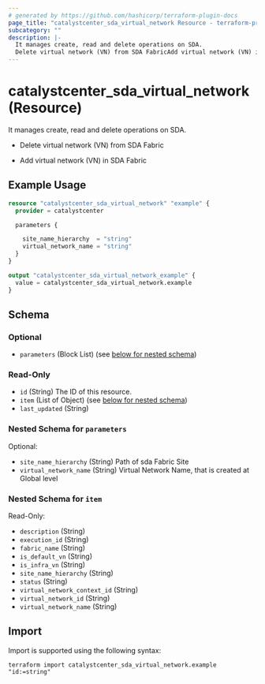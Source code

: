 ```yaml
---
# generated by https://github.com/hashicorp/terraform-plugin-docs
page_title: "catalystcenter_sda_virtual_network Resource - terraform-provider-catalystcenter"
subcategory: ""
description: |-
  It manages create, read and delete operations on SDA.
  Delete virtual network (VN) from SDA FabricAdd virtual network (VN) in SDA Fabric
---
```


# catalystcenter_sda_virtual_network (Resource)

It manages create, read and delete operations on SDA.

- Delete virtual network (VN) from SDA Fabric

- Add virtual network (VN) in SDA Fabric

## Example Usage

```terraform
resource "catalystcenter_sda_virtual_network" "example" {
  provider = catalystcenter

  parameters {

    site_name_hierarchy  = "string"
    virtual_network_name = "string"
  }
}

output "catalystcenter_sda_virtual_network_example" {
  value = catalystcenter_sda_virtual_network.example
}
```

<!-- schema generated by tfplugindocs -->
## Schema

### Optional

- `parameters` (Block List) (see [below for nested schema](#nestedblock--parameters))

### Read-Only

- `id` (String) The ID of this resource.
- `item` (List of Object) (see [below for nested schema](#nestedatt--item))
- `last_updated` (String)

<a id="nestedblock--parameters"></a>
### Nested Schema for `parameters`

Optional:

- `site_name_hierarchy` (String) Path of sda Fabric Site
- `virtual_network_name` (String) Virtual Network Name, that is created at Global level


<a id="nestedatt--item"></a>
### Nested Schema for `item`

Read-Only:

- `description` (String)
- `execution_id` (String)
- `fabric_name` (String)
- `is_default_vn` (String)
- `is_infra_vn` (String)
- `site_name_hierarchy` (String)
- `status` (String)
- `virtual_network_context_id` (String)
- `virtual_network_id` (String)
- `virtual_network_name` (String)

## Import

Import is supported using the following syntax:

```shell
terraform import catalystcenter_sda_virtual_network.example "id:=string"
```
